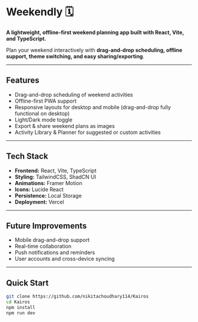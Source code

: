 # Weekendly 🗓️

**A lightweight, offline-first weekend planning app built with React, Vite, and TypeScript.**

Plan your weekend interactively with **drag-and-drop scheduling, offline support, theme switching, and easy sharing/exporting**.

---

## Features

- Drag-and-drop scheduling of weekend activities  
- Offline-first PWA support  
- Responsive layouts for desktop and mobile (drag-and-drop fully functional on desktop)  
- Light/Dark mode toggle  
- Export & share weekend plans as images  
- Activity Library & Planner for suggested or custom activities  

---

## Tech Stack

- **Frontend:** React, Vite, TypeScript  
- **Styling:** TailwindCSS, ShadCN UI  
- **Animations:** Framer Motion  
- **Icons:** Lucide React  
- **Persistence:** Local Storage  
- **Deployment:** Vercel  

---

## Future Improvements

 - Mobile drag-and-drop support
 - Real-time collaboration
 - Push notifications and reminders
 - User accounts and cross-device syncing

---

## Quick Start

```bash
git clone https://github.com/nikitachoudhary114/Kairos
cd Kairos
npm install
npm run dev
